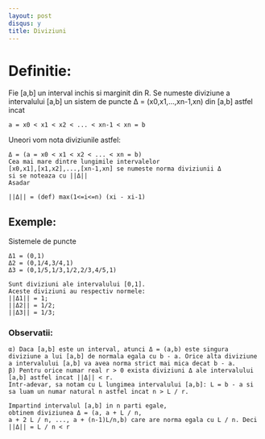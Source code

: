 ```yaml
---
layout: post
disqus: y
title: Diviziuni
---
```


# Definitie:

Fie [a,b] un interval inchis si marginit din R. Se numeste diviziune a intervalului [a,b] un sistem de puncte
Δ = (x0,x1,...,xn-1,xn) din [a,b] astfel incat
```
a = x0 < x1 < x2 < ... < xn-1 < xn = b
```

Uneori vom nota diviziunile astfel:

```
Δ = (a = x0 < x1 < x2 < ... < xn = b)
Cea mai mare dintre lungimile intervalelor
[x0,x1],[x1,x2],...,[xn-1,xn] se numeste norma diviziunii Δ
si se noteaza cu ||Δ||
Asadar

||Δ|| = (def) max(1<=i<=n) (xi - xi-1)
```
## Exemple:

Sistemele de puncte

```
Δ1 = (0,1)
Δ2 = (0,1/4,3/4,1)
Δ3 = (0,1/5,1/3,1/2,2/3,4/5,1)

Sunt diviziuni ale intervalului [0,1].
Aceste diviziuni au respectiv normele:
||Δ1|| = 1;
||Δ2|| = 1/2;
||Δ3|| = 1/3;
```

### Observatii:

```
α) Daca [a,b] este un interval, atunci Δ = (a,b) este singura diviziune a lui [a,b] de normala egala cu b - a. Orice alta diviziune a intervalului [a,b] va avea norma strict mai mica decat b - a.
β) Pentru orice numar real r > 0 exista diviziuni Δ ale intervalului [a,b] astfel incat ||Δ|| < r.
Intr-adevar, sa notam cu L lungimea intervalului [a,b]: L = b - a si sa luam un numar natural n astfel incat n > L / r.

Impartind intervalul [a,b] in n parti egale,
obtinem diviziunea Δ = (a, a + L / n,
a + 2 L / n, ..., a + (n-1)L/n,b) care are norma egala cu L / n. Deci ||Δ|| = L / n < r
```
